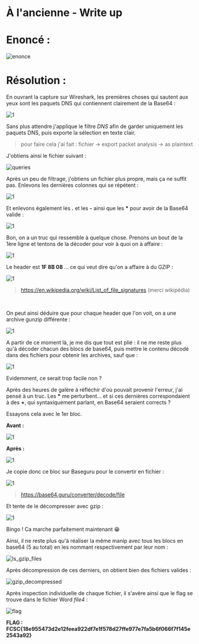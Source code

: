 # À l'ancienne - Write up

# Enoncé :

![enonce](https://user-images.githubusercontent.com/66923124/167314233-446143ea-58f7-47bd-96f4-e8b35a812a44.PNG)

# Résolution :

En ouvrant la capture sur Wireshark, les premières choses qui sautent aux yeux sont les paquets DNS qui contiennent clairement de la Base64 :

![1](https://user-images.githubusercontent.com/66923124/167314406-5ec3e1a1-94f8-4c9a-b5fa-fe93d23ac1b6.png)

Sans plus attendre j'applique le filtre <em>DNS</em> afin de garder uniquement les paquets DNS, puis exporte la sélection en texte clair. <br>
> pour faire cela j'ai fait : fichier -> export packet analysis -> as plaintext <br>

J'obtiens ainsi le fichier suivant :

![queries](https://user-images.githubusercontent.com/66923124/167314547-ed7c5a7b-120c-4868-b07e-8df4b4a45aa3.PNG)

Après un peu de filtrage, j'obtiens un fichier plus propre, mais ça ne suffit pas. Enlevons les dernières colonnes qui se répétent :

![1](https://user-images.githubusercontent.com/66923124/167314711-47d5985a-0926-4158-a1c4-c79b9a43f331.png)

Et enlevons également les <strong>.</strong> et les <strong>-</strong> ainsi que les <strong>*</strong> pour avoir de la Base64 valide :

![1](https://user-images.githubusercontent.com/66923124/167315367-1f0403e5-e765-430b-8514-eeddf02151ce.png)

Bon, on a un truc qui ressemble à quelque chose. Prenons un bout de la 1ère ligne et tentons de la décoder pour voir à quoi on à affaire :

![1](https://user-images.githubusercontent.com/66923124/167315340-8ace4107-05ee-4fb9-bb63-c5f8f29cc0aa.png)

Le header est <strong> 1F 8B 08 </strong>... ce qui veut dire qu'on a affaire à du GZIP :

![1](https://user-images.githubusercontent.com/66923124/167315407-85df03cf-003f-456b-a969-83f4a6d7557a.png)

> https://en.wikipedia.org/wiki/List_of_file_signatures (merci wikipédia)
<br>

On peut ainsi déduire que pour chaque header que l'on voit, on a une archive gunzip différente :

![1](https://user-images.githubusercontent.com/66923124/167315522-2f936402-4dcf-4852-8f13-37670e302a4f.png)

A partir de ce moment là, je me dis que tout est plié : il ne me reste plus qu'à décoder chacun des blocs de base64, puis mettre le contenu décodé dans des fichiers pour obtenir les archives, sauf que :

![1](https://user-images.githubusercontent.com/66923124/167315688-f58be2c2-44c7-42c5-842e-13ff381ceabd.png)

Evidemment, ce serait trop facile non ?

Après des heures de galère à réfléchir d'où pouvait provenir l'erreur, j'ai pensé à un truc.
Les <strong>*</strong> me perturbent... et si ces dernières correspondaient à des <strong>+</strong>, qui syntaxiquement parlant, en Base64 seraient corrects ?

Essayons cela avec le 1er bloc.

<strong> Avant : </strong>

![1](https://user-images.githubusercontent.com/66923124/167315918-96c6c523-36ff-4d53-bd65-ed6e28d689ae.png)

<strong> Après : </strong>

![1](https://user-images.githubusercontent.com/66923124/167315951-fada22a0-d855-4f86-98bc-514f0fd00ab9.png)


Je copie donc ce bloc sur Baseguru pour le convertir en fichier :

![1](https://user-images.githubusercontent.com/66923124/167316061-172028e5-d328-473e-aac5-b1b2986133e8.png)

>https://base64.guru/converter/decode/file

Et tente de le décompresser avec gzip :

![1](https://user-images.githubusercontent.com/66923124/167316198-ac86405e-7e14-4bcb-896a-a318a7eccc09.png)

Bingo ! Ca marche parfaitement maintenant 😁


Ainsi, il ne reste plus qu'à réaliser la même manip avec tous les blocs en base64 (5 au total) en les nommant respectivement par leur nom :

![ls_gzip_files](https://user-images.githubusercontent.com/66923124/167316326-dc8f4cf0-93ce-4455-958a-9295a0e2bcbe.PNG)

Après décompression de ces derniers, on obtient bien des fichiers valides :

![gzip_decompressed](https://user-images.githubusercontent.com/66923124/167316400-0eb9f546-fbd4-477a-b4a1-54481083c92a.PNG)

Après inspection individuelle de chaque fichier, il s'avère ainsi que le flag se trouve dans le fichier Word <em>file4</em> :

![flag](https://user-images.githubusercontent.com/66923124/167316433-a8d1bf6c-a685-4d24-a829-963720b6661b.PNG)

<strong> FLAG : FCSC{18e955473d2e12feea922df7e1f578d27ffe977e7fa5b6f066f7f145e2543a92} </strong>
